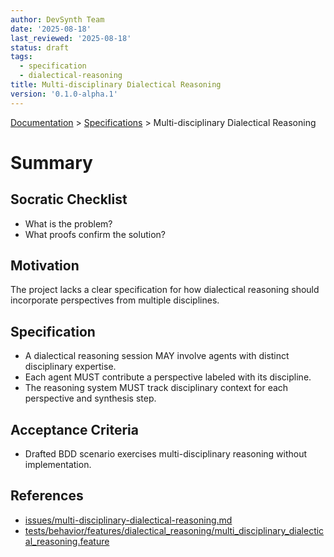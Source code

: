 ```yaml
---
author: DevSynth Team
date: '2025-08-18'
last_reviewed: '2025-08-18'
status: draft
tags:
  - specification
  - dialectical-reasoning
title: Multi-disciplinary Dialectical Reasoning
version: '0.1.0-alpha.1'
---
```

<div class="breadcrumbs">
<a href="../index.md">Documentation</a> &gt; <a href="index.md">Specifications</a> &gt; Multi-disciplinary Dialectical Reasoning
</div>

# Summary

## Socratic Checklist
- What is the problem?
- What proofs confirm the solution?

## Motivation
The project lacks a clear specification for how dialectical reasoning should incorporate perspectives from multiple disciplines.

## Specification
- A dialectical reasoning session MAY involve agents with distinct disciplinary expertise.
- Each agent MUST contribute a perspective labeled with its discipline.
- The reasoning system MUST track disciplinary context for each perspective and synthesis step.

## Acceptance Criteria
- Drafted BDD scenario exercises multi-disciplinary reasoning without implementation.

## References
- [issues/multi-disciplinary-dialectical-reasoning.md](../../issues/multi-disciplinary-dialectical-reasoning.md)
- [tests/behavior/features/dialectical_reasoning/multi_disciplinary_dialectical_reasoning.feature](../../tests/behavior/features/dialectical_reasoning/multi_disciplinary_dialectical_reasoning.feature)
